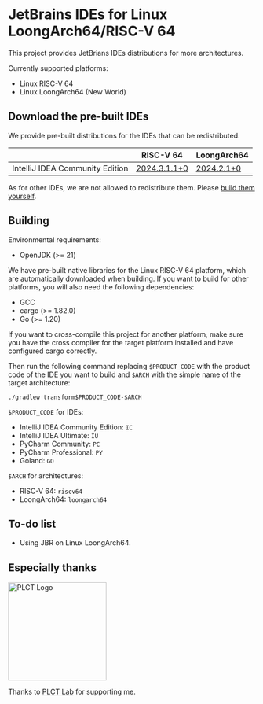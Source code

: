 # JetBrains IDEs for Linux LoongArch64/RISC-V 64

This project provides JetBrians IDEs distributions for more architectures.

Currently supported platforms:

* Linux RISC-V 64
* Linux LoongArch64 (New World)

## Download the pre-built IDEs

We provide pre-built distributions for the IDEs that can be redistributed.

|                                 | RISC-V 64                                                         | LoongArch64                                                               |
|---------------------------------|-------------------------------------------------------------------|---------------------------------------------------------------------------|
| IntelliJ IDEA Community Edition | [2024.3.1.1+0](https://github.com/Glavo/JetBrains-IDE-Multiarch/releases/download/idea%2F2024.3.1.1%2B0/ideaIC-2024.3.1.1+0-riscv64.tar.gz) | [2024.2.1+0](https://github.com/Glavo/JetBrains-IDE-Multiarch/releases/download/idea%2F2024.2.1%2B0/ideaIC-2024.2.1+0-loongarch64.tar.gz) |

As for other IDEs, we are not allowed to redistribute them.
Please [build them yourself](#Building).

## Building

Environmental requirements:

* OpenJDK (>= 21)

We have pre-built native libraries for the Linux RISC-V 64 platform, which are automatically downloaded when building.
If you want to build for other platforms, you will also need the following dependencies:

* GCC
* cargo (>= 1.82.0)
* Go (>= 1.20)

If you want to cross-compile this project for another platform, 
make sure you have the cross compiler for the target platform installed and have configured cargo correctly.

Then run the following command replacing `$PRODUCT_CODE` with the product code of the IDE you want to build 
and `$ARCH` with the simple name of the target architecture:

```shell
./gradlew transform$PRODUCT_CODE-$ARCH
```

`$PRODUCT_CODE` for IDEs:

* IntelliJ IDEA Community Edition: `IC`
* IntelliJ IDEA Ultimate: `IU`
* PyCharm Community: `PC`
* PyCharm Professional: `PY`
* Goland: `GO`

`$ARCH` for architectures:

* RISC-V 64: `riscv64`
* LoongArch64: `loongarch64`

## To-do list

* Using JBR on Linux LoongArch64.

## Especially thanks

<img alt="PLCT Logo" src="./PLCT.svg" width="200" height="200">

Thanks to [PLCT Lab](https://plctlab.org) for supporting me.
